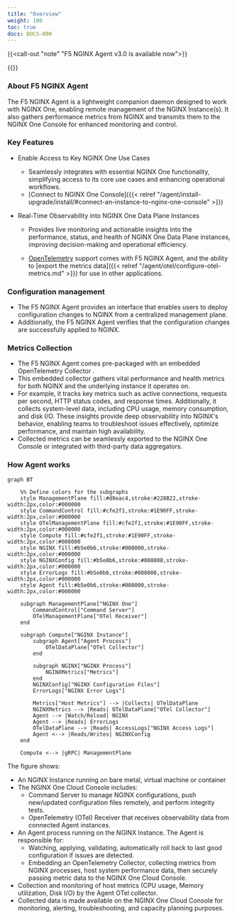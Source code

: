 ```yaml
---
title: "Overview"
weight: 100
toc: true
docs: DOCS-000
---
```

{{<call-out "note" "F5 NGINX Agent v3.0 is available now">}}
<!--  (TODO: Link instructions ) -->
{{</call-out>}}

### About F5 NGINX Agent
The F5 NGINX Agent is a lightweight companion daemon designed to work with NGINX One, enabling remote management of the NGINX Instance(s). It also gathers performance metrics from NGINX and transmits them to the NGINX One Console for enhanced monitoring and control. 

### Key Features 
- Enable Access to Key NGINX One Use Cases 
    - Seamlessly integrates with essential NGINX One functionality, simplifying access to its core use cases and enhancing operational workflows.   
    - [Connect to NGINX One Console]({{< relref "/agent/install-upgrade/install/#connect-an-instance-to-nginx-one-console" >}})

- Real-Time Observability into NGINX One Data Plane Instances 
    - Provides live monitoring and actionable insights into the performance, status, and health of NGINX One Data Plane instances, improving decision-making and operational efficiency.   

    - [OpenTelemetry](https://opentelemetry.io/) support comes with F5 NGINX Agent, and the ability to [export the metrics data]({{< relref "/agent/otel/configure-otel-metrics.md" >}}) for use in other applications.



### Configuration management

- The F5 NGINX Agent provides an interface that enables users to deploy configuration changes to NGINX from a centralized management plane.  
- Additionally, the F5 NGINX Agent verifies that the configuration changes are successfully applied to NGINX.
     
### Metrics Collection

- The F5 NGINX Agent comes pre-packaged with an embedded OpenTelemetry Collector .  
- This embedded collector gathers vital performance and health metrics for both NGINX and the underlying instance it operates on.  
- For example, it tracks key metrics such as active connections, requests per second, HTTP status codes, and response times. Additionally, it collects system-level data, including CPU usage, memory consumption, and disk I/O. These insights provide deep observability into NGINX's behavior, enabling teams to troubleshoot issues effectively, optimize performance, and maintain high availability.  
- Collected metrics can be seamlessly exported to the NGINX One Console or integrated with third-party data aggregators.

### How Agent works

```mermaid
graph BT

    %% Define colors for the subgraphs
    style ManagementPlane fill:#d0eac4,stroke:#228B22,stroke-width:2px,color:#000000
    style CommandControl fill:#cfe2f1,stroke:#1E90FF,stroke-width:2px,color:#000000
    style OTelManagementPlane fill:#cfe2f1,stroke:#1E90FF,stroke-width:2px,color:#000000
    style Compute fill:#cfe2f1,stroke:#1E90FF,stroke-width:2px,color:#000000
    style NGINX fill:#b5e0b6,stroke:#008000,stroke-width:2px,color:#000000
    style NGINXConfig fill:#b5e0b6,stroke:#008000,stroke-width:2px,color:#000000
    style ErrorLogs fill:#b5e0b6,stroke:#008000,stroke-width:2px,color:#000000
    style Agent fill:#b5e0b6,stroke:#008000,stroke-width:2px,color:#000000

    subgraph ManagementPlane["NGINX One"]
        CommandControl["Command Server"]
        OTelManagementPlane["OTel Receiver"]
    end

    subgraph Compute["NGINX Instance"]
        subgraph Agent["Agent Process"]
            OTelDataPlane["OTel Collector"]
        end

        subgraph NGINX["NGINX Process"]
            NGINXMetrics["Metrics"]
        end
        NGINXConfig["NGINX Configuration Files"]
        ErrorLogs["NGINX Error Logs"]

        Metrics["Host Metrics"] --> |Collects| OTelDataPlane
        NGINXMetrics --> |Reads| OTelDataPlane["OTel Collector"]
        Agent --> |Watch/Reload| NGINX
        Agent --> |Reads| ErrorLogs
        OTelDataPlane --> |Reads| AccessLogs["NGINX Access Logs"]
        Agent <--> |Reads/Writes| NGINXConfig
    end

    Compute <--> |gRPC| ManagementPlane
```

The figure shows:

- An NGINX Instance running on bare metal, virtual machine or container
- The NGINX One Cloud Console includes:
  - Command Server to manage NGINX configurations, push new/updated configuration files remotely, and perform integrity tests.
  - OpenTelemetry (OTel) Receiver that receives observability data from connected Agent instances.
- An Agent process running on the NGINX Instance. The Agent is responsible for:
  - Watching, applying, validating, automatically roll back to last good configuration if issues are detected.
  - Embedding an OpenTelemetry Collector, collecting metrics from NGINX processes, host system performance data,  then securely passing metric data to the NGINX One Cloud Console.
- Collection and monitoring of host metrics (CPU usage, Memory utilization, Disk I/O) by the Agent OTel collector.
- Collected data is made available on the NGINX One Cloud Console for monitoring, alerting, troubleshooting, and capacity planning purposes.

